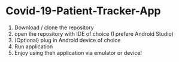 # Covid-19-Patient-Tracker-App
1. Download / clone the repository 
2. open the repository with IDE of choice (I prefere Android Studio)
3. (Optional) plug in Android device of choice
4. Run application
5. Enjoy using theh application via emulator or device!
